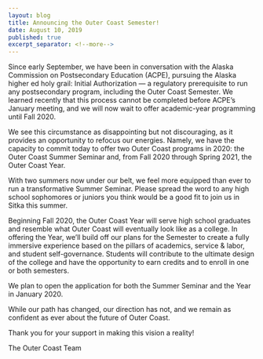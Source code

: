 ```yaml
---
layout: blog
title: Announcing the Outer Coast Semester!
date: August 10, 2019
published: true
excerpt_separator: <!--more-->
---
```


Since early September, we have been in conversation with the Alaska Commission on Postsecondary Education (ACPE), pursuing the Alaska higher ed holy grail: Initial Authorization — a regulatory prerequisite to run any postsecondary program, including the Outer Coast Semester. We learned recently that this process cannot be completed before ACPE’s January meeting, and we will now wait to offer academic-year programming until Fall 2020.

We see this circumstance as disappointing but not discouraging, as it provides an opportunity to refocus our energies. Namely, we have the capacity to commit today to offer two Outer Coast programs in 2020: the Outer Coast Summer Seminar and, from Fall 2020 through Spring 2021, the Outer Coast Year.

<!--more-->

With two summers now under our belt, we feel more equipped than ever to run a transformative Summer Seminar. Please spread the word to any high school sophomores or juniors you think would be a good fit to join us in Sitka this summer.

Beginning Fall 2020, the Outer Coast Year will serve high school graduates and resemble what Outer Coast will eventually look like as a college. In offering the Year, we’ll build off our plans for the Semester to create a fully immersive experience based on the pillars of academics, service & labor, and student self-governance. Students will contribute to the ultimate design of the college and have the opportunity to earn credits and to enroll in one or both semesters.

We plan to open the application for both the Summer Seminar and the Year in January 2020.

While our path has changed, our direction has not, and we remain as confident as ever about the future of Outer Coast.

Thank you for your support in making this vision a reality!

The Outer Coast Team
